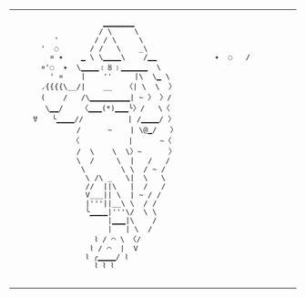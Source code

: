 <table>
    <tr>
      <td>
        <pre>
                    ▁▁▁▁▁▁▁
                   / \     \
         '        / / \     \
      '  ◌       / /   \    _\
        ¤ ✦    ▁ \ \▁▁▁▁\    /▁▁             ✦  ◌   /                 \
      ¤'◌  ✦  \▁▁▁▁﹝〥﹞▁▁▁▁▁▁  \           
        ' ¤    |    ''     |\  \▁ \
      ◞{{{{\__/|    __   〈| \  \  〉
      (    /   /\▁▁▁▁▁▁▁▁▁| ~ 〉 〉/
       \▁▁/    〈▁▁▁(*)▁▁▁╰〉/   \〈
    ㅸ   ╰▁▁▁▁//          | /▁▁▁▁/ 〉
              /      ~    | \@▁/   〉
             〈           |      ~〈
              /  \    \  \〉~      〉
              \  /     \  |   /   /
               \        \ \  / ~ /
                \ /\ _   \|  \   \
                //  ||\   |  /   /
                V___|| \  | ~ / /
                |'''||__\ \  / /
                ╰▁▁▁▁|'''\/  \ \
                     |▁▁▁|\    /
                     |   | \  /
                  ⌇ / ⌒ \ 〈/
                 ⌇ / ⌒  |  V
                ⌇ ╭▁▁▁▁/ ⌇
                  ⌇ ⌇ ⌇
        </pre>
        </td>
        <td>

# Howdy! I'm Wuz!

👨🏻‍💻 Senior Frontend Engineer at [Whatnot](https://whatnot.com)

🌻 Learn more [about me](https://wuz.sh/readme)

### Around the Web

🌐 [wuz.sh](https://wuz.sh) |
🐙 [wuz](https://github.com/wuz) | 👨🏻‍💼 [wuz](https://linkedin.com/in/wuz)

</td>
</tr>
</table>

